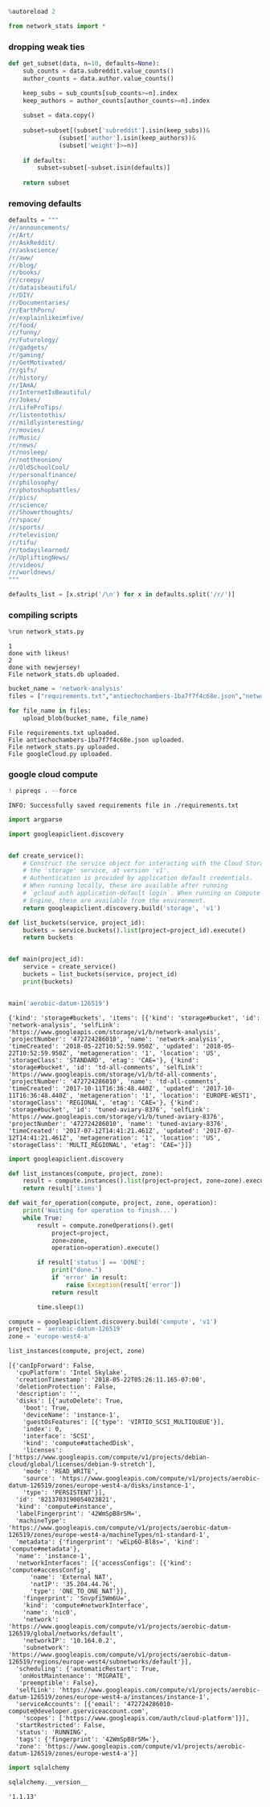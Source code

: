 

```python
%autoreload 2

from network_stats import *
```

### dropping weak ties


```python
def get_subset(data, n=10, defaults=None):
    sub_counts = data.subreddit.value_counts()
    author_counts = data.author.value_counts()

    keep_subs = sub_counts[sub_counts>=n].index
    keep_authors = author_counts[author_counts>=n].index
    
    subset = data.copy()
    
    subset=subset[(subset['subreddit'].isin(keep_subs))&
              (subset['author'].isin(keep_authors))&
              (subset['weight']>=n)]
    
    if defaults:
        subset=subset[~subset.isin(defaults)]
    
    return subset
```

### removing defaults


```python
defaults = """
/r/announcements/
/r/Art/
/r/AskReddit/
/r/askscience/
/r/aww/
/r/blog/
/r/books/
/r/creepy/
/r/dataisbeautiful/
/r/DIY/
/r/Documentaries/
/r/EarthPorn/
/r/explainlikeimfive/
/r/food/
/r/funny/
/r/Futurology/
/r/gadgets/
/r/gaming/
/r/GetMotivated/
/r/gifs/
/r/history/
/r/IAmA/
/r/InternetIsBeautiful/
/r/Jokes/
/r/LifeProTips/
/r/listentothis/
/r/mildlyinteresting/
/r/movies/
/r/Music/
/r/news/
/r/nosleep/
/r/nottheonion/
/r/OldSchoolCool/
/r/personalfinance/
/r/philosophy/
/r/photoshopbattles/
/r/pics/
/r/science/
/r/Showerthoughts/
/r/space/
/r/sports/
/r/television/
/r/tifu/
/r/todayilearned/
/r/UpliftingNews/
/r/videos/
/r/worldnews/
"""

defaults_list = [x.strip('/\n') for x in defaults.split('/r/')]
```

### compiling scripts


```python
%run network_stats.py
```

    1
    done with likeus!
    2
    done with newjersey!
    File network_stats.db uploaded.



```python
bucket_name = 'network-analysis'
files = ["requirements.txt","antiechochambers-1ba7f7f4c68e.json","network_stats.py", "googleCloud.py"]

for file_name in files:
    upload_blob(bucket_name, file_name)
```

    File requirements.txt uploaded.
    File antiechochambers-1ba7f7f4c68e.json uploaded.
    File network_stats.py uploaded.
    File googleCloud.py uploaded.


### google cloud compute 


```python
! pipreqs . --force
```

    INFO: Successfully saved requirements file in ./requirements.txt



```python
import argparse

import googleapiclient.discovery


def create_service():
    # Construct the service object for interacting with the Cloud Storage API -
    # the 'storage' service, at version 'v1'.
    # Authentication is provided by application default credentials.
    # When running locally, these are available after running
    # `gcloud auth application-default login`. When running on Compute
    # Engine, these are available from the environment.
    return googleapiclient.discovery.build('storage', 'v1')

def list_buckets(service, project_id):
    buckets = service.buckets().list(project=project_id).execute()
    return buckets


def main(project_id):
    service = create_service()
    buckets = list_buckets(service, project_id)
    print(buckets)


main('aerobic-datum-126519')
```

    {'kind': 'storage#buckets', 'items': [{'kind': 'storage#bucket', 'id': 'network-analysis', 'selfLink': 'https://www.googleapis.com/storage/v1/b/network-analysis', 'projectNumber': '472724286010', 'name': 'network-analysis', 'timeCreated': '2018-05-22T10:52:59.950Z', 'updated': '2018-05-22T10:52:59.950Z', 'metageneration': '1', 'location': 'US', 'storageClass': 'STANDARD', 'etag': 'CAE='}, {'kind': 'storage#bucket', 'id': 'td-all-comments', 'selfLink': 'https://www.googleapis.com/storage/v1/b/td-all-comments', 'projectNumber': '472724286010', 'name': 'td-all-comments', 'timeCreated': '2017-10-11T16:36:48.440Z', 'updated': '2017-10-11T16:36:48.440Z', 'metageneration': '1', 'location': 'EUROPE-WEST1', 'storageClass': 'REGIONAL', 'etag': 'CAE='}, {'kind': 'storage#bucket', 'id': 'tuned-aviary-8376', 'selfLink': 'https://www.googleapis.com/storage/v1/b/tuned-aviary-8376', 'projectNumber': '472724286010', 'name': 'tuned-aviary-8376', 'timeCreated': '2017-07-12T14:41:21.461Z', 'updated': '2017-07-12T14:41:21.461Z', 'metageneration': '1', 'location': 'US', 'storageClass': 'MULTI_REGIONAL', 'etag': 'CAE='}]}



```python
import googleapiclient.discovery

def list_instances(compute, project, zone):
    result = compute.instances().list(project=project, zone=zone).execute()
    return result['items']

def wait_for_operation(compute, project, zone, operation):
    print('Waiting for operation to finish...')
    while True:
        result = compute.zoneOperations().get(
            project=project,
            zone=zone,
            operation=operation).execute()

        if result['status'] == 'DONE':
            print("done.")
            if 'error' in result:
                raise Exception(result['error'])
            return result

        time.sleep(1)
```


```python
compute = googleapiclient.discovery.build('compute', 'v1')
project = 'aerobic-datum-126519'
zone = 'europe-west4-a'

list_instances(compute, project, zone)
```




    [{'canIpForward': False,
      'cpuPlatform': 'Intel Skylake',
      'creationTimestamp': '2018-05-22T05:26:11.165-07:00',
      'deletionProtection': False,
      'description': '',
      'disks': [{'autoDelete': True,
        'boot': True,
        'deviceName': 'instance-1',
        'guestOsFeatures': [{'type': 'VIRTIO_SCSI_MULTIQUEUE'}],
        'index': 0,
        'interface': 'SCSI',
        'kind': 'compute#attachedDisk',
        'licenses': ['https://www.googleapis.com/compute/v1/projects/debian-cloud/global/licenses/debian-9-stretch'],
        'mode': 'READ_WRITE',
        'source': 'https://www.googleapis.com/compute/v1/projects/aerobic-datum-126519/zones/europe-west4-a/disks/instance-1',
        'type': 'PERSISTENT'}],
      'id': '8213703190054023821',
      'kind': 'compute#instance',
      'labelFingerprint': '42WmSpB8rSM=',
      'machineType': 'https://www.googleapis.com/compute/v1/projects/aerobic-datum-126519/zones/europe-west4-a/machineTypes/n1-standard-1',
      'metadata': {'fingerprint': 'wELp6O-Bl8s=', 'kind': 'compute#metadata'},
      'name': 'instance-1',
      'networkInterfaces': [{'accessConfigs': [{'kind': 'compute#accessConfig',
          'name': 'External NAT',
          'natIP': '35.204.44.76',
          'type': 'ONE_TO_ONE_NAT'}],
        'fingerprint': 'Snvpfi5Wm6U=',
        'kind': 'compute#networkInterface',
        'name': 'nic0',
        'network': 'https://www.googleapis.com/compute/v1/projects/aerobic-datum-126519/global/networks/default',
        'networkIP': '10.164.0.2',
        'subnetwork': 'https://www.googleapis.com/compute/v1/projects/aerobic-datum-126519/regions/europe-west4/subnetworks/default'}],
      'scheduling': {'automaticRestart': True,
       'onHostMaintenance': 'MIGRATE',
       'preemptible': False},
      'selfLink': 'https://www.googleapis.com/compute/v1/projects/aerobic-datum-126519/zones/europe-west4-a/instances/instance-1',
      'serviceAccounts': [{'email': '472724286010-compute@developer.gserviceaccount.com',
        'scopes': ['https://www.googleapis.com/auth/cloud-platform']}],
      'startRestricted': False,
      'status': 'RUNNING',
      'tags': {'fingerprint': '42WmSpB8rSM='},
      'zone': 'https://www.googleapis.com/compute/v1/projects/aerobic-datum-126519/zones/europe-west4-a'}]




```python
import sqlalchemy

sqlalchemy.__version__
```




    '1.1.13'


